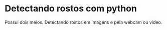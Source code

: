 # Detectando rostos com python
Possui dois meios. Detectando rostos em imagens e pela webcam ou video.
